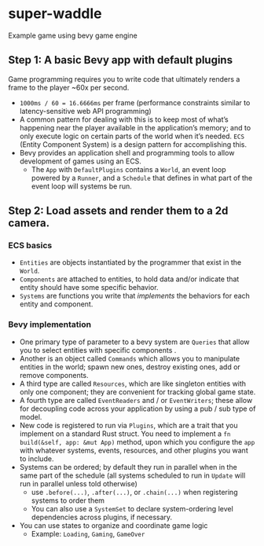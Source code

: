 # super-waddle
Example game using bevy game engine


## Step 1: A basic Bevy app with default plugins

Game programming requires you to write code that ultimately renders a frame to the player ~60x per second.

- `1000ms / 60 = 16.6666ms` per frame  (performance constraints similar to latency-sensitive web API programming)
- A common pattern for dealing with this is to keep most of what’s happening near the player available in the application’s memory; and to only execute logic on certain parts of the world when it’s needed.  `ECS` (Entity Component System) is a design pattern for accomplishing this.
- Bevy provides an application shell and programming tools to allow development of games using an ECS.
    - The `App` with `DefaultPlugins` contains a `World`, an event loop powered by a `Runner`, and a `Schedule` that defines in what part of the event loop will systems be run.


## Step 2: Load assets and render them to a 2d camera. 

### ECS basics
- `Entities` are objects instantiated by the programmer that exist in the `World`.
- `Components` are attached to entities, to hold data and/or indicate that entity should have some specific behavior.
- `Systems` are functions you write that *implements* the behaviors for each entity and component.


### Bevy implementation
- One primary type of parameter to a bevy system are `Queries` that allow you to select entities with specific components .
- Another is an object called `Commands` which allows you to manipulate entities in the world; spawn new ones, destroy existing ones, add or remove components.
- A third type are called `Resources`, which are like singleton entities with only one component; they are convenient for tracking global game state.
- A fourth type are called `EventReaders` and / or `EventWriters`; these allow for decoupling code across your application by using a pub / sub type of model.
- New code is registered to run via `Plugins`, which are a trait that you implement on a standard Rust struct. You need to implement a `fn build(&self, app: &mut App)` method, upon which you configure the `app` with whatever systems, events, resources, and other plugins you want to include.
- Systems can be ordered; by default they run in parallel when in the same part of the schedule (all systems scheduled to run in `Update` will run in parallel unless told otherwise)
    - use `.before(...)`, `.after(...)`, or `.chain(...)` when registering systems to order them
    - You can also use a `SystemSet` to declare system-ordering level dependencies across plugins, if necessary.
- You can use states to organize and coordinate game logic
    - Example: `Loading`, `Gaming`, `GameOver`
